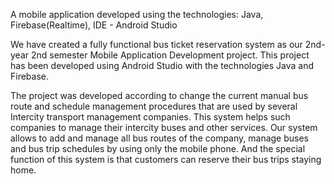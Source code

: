 A mobile application developed using the technologies:
Java, Firebase(Realtime), IDE - Android Studio

We have created a fully functional bus ticket reservation system as our 2nd-year 2nd semester Mobile Application Development project. 
This project has been developed using Android Studio with the technologies Java and Firebase.

The project was developed according to change the current manual bus route and schedule management procedures that are used by several Intercity transport management companies. 
This system helps such companies to manage their intercity buses and other services. 
Our system allows to add and manage all bus routes of the company, manage buses and bus trip schedules by using only the mobile phone. 
And the special function of this system is that customers can reserve their bus trips staying home.
